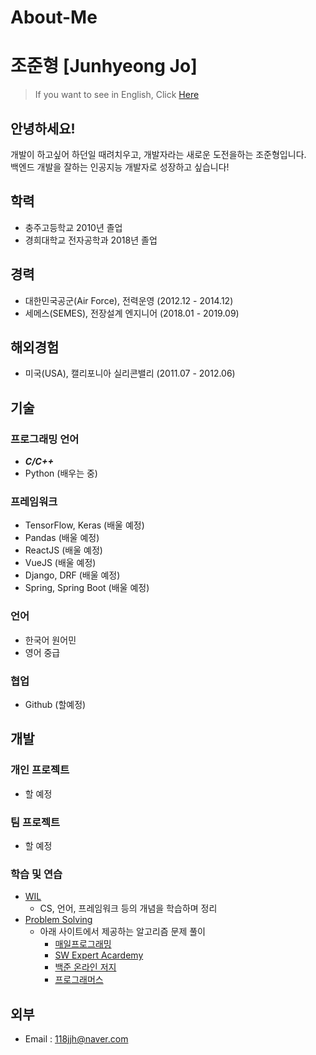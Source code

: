 # About-Me

# 조준형 [Junhyeong Jo]

> If you want to see in English, Click [Here](https://github.com/batboy118/About-Me/blob/master/README_EN.md)

## 안녕하세요!

개발이 하고싶어 하던일 때려치우고, 개발자라는 새로운 도전을하는 조준형입니다.  
백엔드 개발을 잘하는 인공지능 개발자로 성장하고 싶습니다!

## 학력

- 충주고등학교 2010년 졸업
- 경희대학교 전자공학과 2018년 졸업

## 경력

- 대한민국공군(Air Force), 전력운영 (2012.12 - 2014.12)
- 세메스(SEMES), 전장설계 엔지니어 (2018.01 - 2019.09)

## 해외경험

- 미국(USA), 캘리포니아 실리콘밸리 (2011.07 - 2012.06)

## 기술

### 프로그래밍 언어

- **_C/C++_**
- Python (배우는 중)

### 프레임워크

- TensorFlow, Keras (배울 예정)
- Pandas (배울 예정)
- ReactJS (배울 예정)
- VueJS (배울 예정)
- Django, DRF (배울 예정)
- Spring, Spring Boot (배울 예정)

### 언어

- 한국어 원어민
- 영어 중급

### 협업

- Github (할예정)

## 개발

### 개인 프로젝트

- 할 예정

### 팀 프로젝트

- 할 예정

### 학습 및 연습

- [WIL](https://github.com/batboy118/WIL)
  - CS, 언어, 프레임워크 등의 개념을 학습하며 정리
- [Problem Solving](https://github.com/skyil7/Problem-Solving)
  - 아래 사이트에서 제공하는 알고리즘 문제 풀이
    - [매일프로그래밍](http://mailprogramming.com/)
    - [SW Expert Acardemy](https://swexpertacademy.com/main/main.do)
    - [백준 온라인 저지](https://www.acmicpc.net/)
    - [프로그래머스](https://programmers.co.kr/learn/)

## 외부

- Email : 118jjh@naver.com
